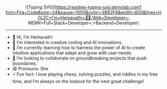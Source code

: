 <div align="center">

![Typing SVG](https://readme-typing-svg.demolab.com?font=Fira+Code&size=24&pause=1000&color=3B82F6&width=800&lines=Hi%2C+I’m+Hemavathi+👩‍💻;Web+Developer+; MERN+Full+Stack+Developer+;+Backend+Developer)

</div>









---

- 👋 Hi, I’m Hemavathi  
- 👀 I’m interested in creative coding and AI innovations.  
- 🌱 I’m currently learning how to harness the power of AI to create intuitive applications that adapt and grow with user needs.  
- 🤝 I’m looking to collaborate on groundbreaking projects that push boundaries.  
- 😄 Pronouns: She  
- ⚡ Fun fact: I love playing chess, solving puzzles, and riddles in my free time, and I’m always on the lookout for the next great challenge!

<!---
Hemavathi-Code20/Hemavathi-Code20 is a ✨ special ✨ repository because its `README.md` (this file) appears on your GitHub profile.
You can click the Preview link to take a look at your changes.
--->
